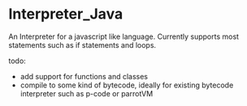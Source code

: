 # Interpreter_Java

An Interpreter for a javascript like language.
Currently supports most statements such as if statements and loops.

todo:
- add support for functions and classes
- compile to some kind of bytecode, ideally for existing bytecode interpreter such as p-code or parrotVM